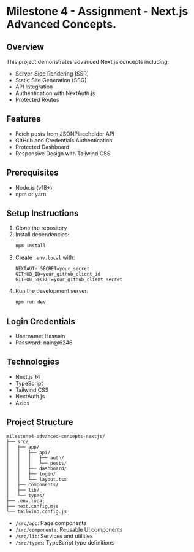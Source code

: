 # Milestone 4 - Assignment - Next.js Advanced Concepts.

## Overview
This project demonstrates advanced Next.js concepts including:
- Server-Side Rendering (SSR)
- Static Site Generation (SSG)
- API Integration
- Authentication with NextAuth.js
- Protected Routes

## Features
- Fetch posts from JSONPlaceholder API
- GitHub and Credentials Authentication
- Protected Dashboard
- Responsive Design with Tailwind CSS

## Prerequisites
- Node.js (v18+)
- npm or yarn

## Setup Instructions
1. Clone the repository
2. Install dependencies:
   ```bash
   npm install
   ```
3. Create `.env.local` with:
   ```
   NEXTAUTH_SECRET=your_secret
   GITHUB_ID=your_github_client_id
   GITHUB_SECRET=your_github_client_secret
   ```
4. Run the development server:
   ```bash
   npm run dev
   ```

## Login Credentials
- Username: Hasnain
- Password: nain@6246

## Technologies
- Next.js 14
- TypeScript
- Tailwind CSS
- NextAuth.js
- Axios

## Project Structure

```
milestone4-advanced-concepts-nextjs/
├── src/
│   ├── app/
│   │   ├── api/
│   │   │   ├── auth/
│   │   │   └── posts/
│   │   ├── dashboard/
│   │   ├── login/
│   │   └── layout.tsx
│   ├── components/
│   ├── lib/
│   └── types/
├── .env.local
├── next.config.mjs
└── tailwind.config.js

```

- `/src/app`: Page components
- `/src/components`: Reusable UI components
- `/src/lib`: Services and utilities
- `/src/types`: TypeScript type definitions